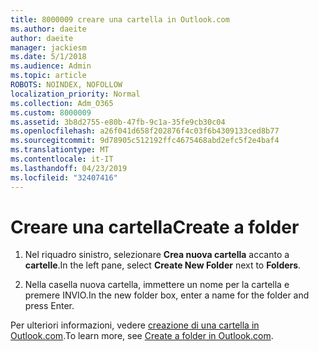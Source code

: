 ```yaml
---
title: 8000009 creare una cartella in Outlook.com
ms.author: daeite
author: daeite
manager: jackiesm
ms.date: 5/1/2018
ms.audience: Admin
ms.topic: article
ROBOTS: NOINDEX, NOFOLLOW
localization_priority: Normal
ms.collection: Adm_O365
ms.custom: 8000009
ms.assetid: 3b8d2755-e80b-47fb-9c1a-35fe9cb30c04
ms.openlocfilehash: a26f041d658f202876f4c03f6b4309133ced8b77
ms.sourcegitcommit: 9d78905c512192ffc4675468abd2efc5f2e4baf4
ms.translationtype: MT
ms.contentlocale: it-IT
ms.lasthandoff: 04/23/2019
ms.locfileid: "32407416"
---
```

# <a name="create-a-folder"></a><span data-ttu-id="98776-102">Creare una cartella</span><span class="sxs-lookup"><span data-stu-id="98776-102">Create a folder</span></span>

1. <span data-ttu-id="98776-103">Nel riquadro sinistro, selezionare **Crea nuova cartella** accanto a **cartelle**.</span><span class="sxs-lookup"><span data-stu-id="98776-103">In the left pane, select **Create New Folder** next to **Folders**.</span></span> 
    
2. <span data-ttu-id="98776-104">Nella casella nuova cartella, immettere un nome per la cartella e premere INVIO.</span><span class="sxs-lookup"><span data-stu-id="98776-104">In the new folder box, enter a name for the folder and press Enter.</span></span>
    
<span data-ttu-id="98776-105">Per ulteriori informazioni, vedere [creazione di una cartella in Outlook.com](https://go.microsoft.com/fwlink/p/?linkid=873114).</span><span class="sxs-lookup"><span data-stu-id="98776-105">To learn more, see [Create a folder in Outlook.com](https://go.microsoft.com/fwlink/p/?linkid=873114).</span></span>
  

